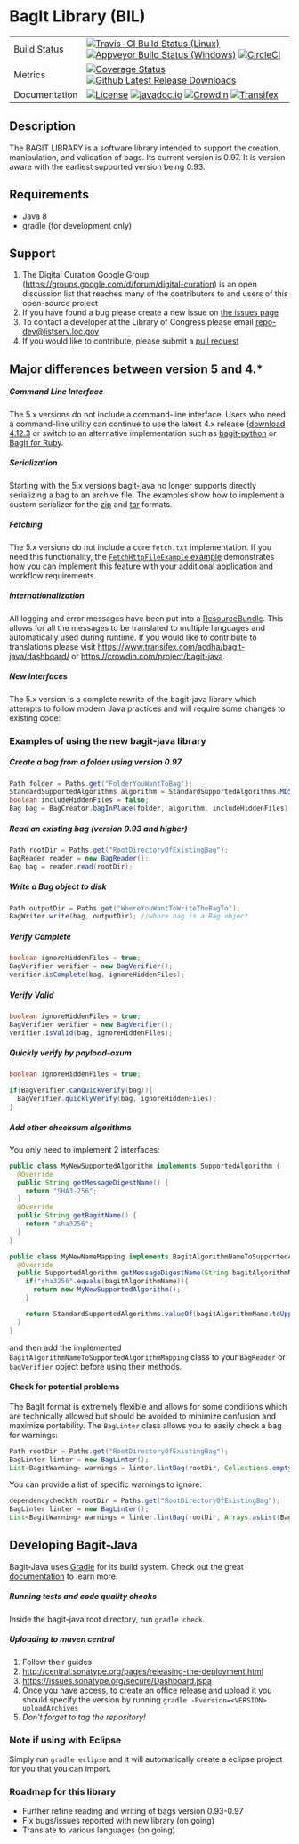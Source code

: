 # BagIt Library (BIL)
|            |                                                    |
|------------|----------------------------------------------------|
|Build Status| [![Travis-CI Build Status (Linux)](https://img.shields.io/travis/LibraryOfCongress/bagit-java/master.svg?label=TravisCi&maxAge=600)](https://travis-ci.org/LibraryOfCongress/bagit-java) [![Appveyor Build Status (Windows)](https://img.shields.io/appveyor/ci/johnscancella/bagit-java/master.svg?label=Appveyor%20(Windows)&maxAge=600)](https://ci.appveyor.com/project/johnscancella/bagit-java) [![CircleCI](https://img.shields.io/circleci/project/github/LibraryOfCongress/bagit-java/master.svg?label=CircleCi&maxAge=600)](https://circleci.com/gh/LibraryOfCongress/bagit-java)|
| Metrics|[![Coverage Status](https://coveralls.io/repos/github/LibraryOfCongress/bagit-java/badge.svg?branch=master)](https://coveralls.io/github/LibraryOfCongress/bagit-java?branch=master) [![Github Latest Release Downloads](https://img.shields.io/github/downloads/LibraryOfCongress/bagit-java/latest/total.svg?maxAge=600)]()|
|Documentation| [![License](https://img.shields.io/badge/License-Public--Domain-blue.svg?maxAge=31556926)](https://github.com/LibraryOfCongress/bagit-java/blob/master/LICENSE.txt) [![javadoc.io](https://img.shields.io/badge/javadoc.io-latest-blue.svg?maxAge=31556926)](http://www.javadoc.io/doc/gov.loc/bagit) [![Crowdin](https://img.shields.io/badge/Translation-Crowdin-ff69b4.svg?maxAge=600)](https://crowdin.com/project/bagit-java) [![Transifex](https://img.shields.io/badge/Translation-Transifex-ff69b4.svg?maxAge=600)](https://www.transifex.com/acdha/bagit-java/dashboard/)|

[//]: # (https://img.shields.io/versioneye/d/java/gov.loc:bagit.svg once it is deployed to maven-central)
[//]: # (see https://github.com/jirutka/maven-badges once you have deployed past 5.0-BETA on maven central so that it will automatically update)
[//]: # (see https://github.com/moznion/javadocio-badges for automatic javadoc)

## Description
The BAGIT LIBRARY is a software library intended to support the creation,
manipulation, and validation of bags. Its current version is 0.97. It is version aware with the earliest
supported version being 0.93.

## Requirements
* Java 8
* gradle (for development only)

## Support
1. The Digital Curation Google Group (https://groups.google.com/d/forum/digital-curation) is an open discussion list that reaches many of the contributors to and users of this open-source project
2. If you have found a bug please create a new issue on [the issues page](https://github.com/LibraryOfCongress/bagit-java/issues)
3. To contact a developer at the Library of Congress please email repo-dev@listserv.loc.gov
4. If you would like to contribute, please submit a [pull request](https://help.github.com/articles/creating-a-pull-request/)

## Major differences between version 5 and 4.*
##### Command Line Interface

The 5.x versions do not include a command-line interface.
Users who need a command-line utility can continue to use the latest 4.x release
([download 4.12.3](https://github.com/LibraryOfCongress/bagit-java/releases/download/v4.12.3/bagit-v4.12.3.zip)
or switch to an alternative implementation such as
[bagit-python](https://github.com/LibraryOfCongress/bagit-python) or
[BagIt for Ruby](https://github.com/tipr/bagit).

##### Serialization
Starting with the 5.x versions bagit-java no longer supports directly
serializing a bag to an archive file. The examples show how to implement a
custom serializer for the
[zip](https://github.com/LibraryOfCongress/bagit-java/blob/master/src/test/java/gov/loc/repository/bagit/examples/serialization/CreateZipBagExample.java)
and
[tar](https://github.com/LibraryOfCongress/bagit-java/blob/master/src/test/java/gov/loc/repository/bagit/examples/serialization/CreateTarBagExample.java)
formats.

##### Fetching
The 5.x versions do not include a core `fetch.txt` implementation. If you need
this functionality, the
[`FetchHttpFileExample` example](https://github.com/LibraryOfCongress/bagit-java/blob/master/src/test/java/gov/loc/repository/bagit/examples/fetching/FetchHttpFileExample.java)
demonstrates how you can implement this feature with your additional application
and workflow requirements.

##### Internationalization
All logging and error messages have been put into a [ResourceBundle](https://docs.oracle.com/javase/7/docs/api/java/util/ResourceBundle.html). 
This allows for all the messages to be translated to multiple languages and automatically used during runtime. 
If you would like to contribute to translations please visit https://www.transifex.com/acdha/bagit-java/dashboard/ or https://crowdin.com/project/bagit-java.

##### New Interfaces

The 5.x version is a complete rewrite of the bagit-java library which attempts
to follow modern Java practices and will require some changes to existing code:

### Examples of using the new bagit-java library

##### Create a bag from a folder using version 0.97
```java
Path folder = Paths.get("FolderYouWantToBag");
StandardSupportedAlgorithms algorithm = StandardSupportedAlgorithms.MD5;
boolean includeHiddenFiles = false;
Bag bag = BagCreator.bagInPlace(folder, algorithm, includeHiddenFiles);
```

##### Read an existing bag (version 0.93 and higher)
```java
Path rootDir = Paths.get("RootDirectoryOfExistingBag");
BagReader reader = new BagReader();
Bag bag = reader.read(rootDir);
```

##### Write a Bag object to disk
```java
Path outputDir = Paths.get("WhereYouWantToWriteTheBagTo");
BagWriter.write(bag, outputDir); //where bag is a Bag object
```

##### Verify Complete
```java
boolean ignoreHiddenFiles = true;
BagVerifier verifier = new BagVerifier();
verifier.isComplete(bag, ignoreHiddenFiles);
```

##### Verify Valid
```java
boolean ignoreHiddenFiles = true;
BagVerifier verifier = new BagVerifier();
verifier.isValid(bag, ignoreHiddenFiles);
```

##### Quickly verify by payload-oxum
```java
boolean ignoreHiddenFiles = true;

if(BagVerifier.canQuickVerify(bag)){
  BagVerifier.quicklyVerify(bag, ignoreHiddenFiles);
}
```

##### Add other checksum algorithms

You only need to implement 2 interfaces:

```java
public class MyNewSupportedAlgorithm implements SupportedAlgorithm {
  @Override
  public String getMessageDigestName() {
    return "SHA3-256";
  }
  @Override
  public String getBagitName() {
    return "sha3256";
  }
}

public class MyNewNameMapping implements BagitAlgorithmNameToSupportedAlgorithmMapping {
  @Override
  public SupportedAlgorithm getMessageDigestName(String bagitAlgorithmName) {
    if("sha3256".equals(bagitAlgorithmName)){
      return new MyNewSupportedAlgorithm();
    }

    return StandardSupportedAlgorithms.valueOf(bagitAlgorithmName.toUpperCase());
  }
}
```

and then add the implemented `BagitAlgorithmNameToSupportedAlgorithmMapping`
class to your `BagReader` or `bagVerifier` object before using their methods.

#### Check for potential problems

The BagIt format is extremely flexible and allows for some conditions which are
technically allowed but should be avoided to minimize confusion and maximize
portability. The `BagLinter` class allows you to easily check a bag for
warnings:

```java
Path rootDir = Paths.get("RootDirectoryOfExistingBag");
BagLinter linter = new BagLinter();
List<BagitWarning> warnings = linter.lintBag(rootDir, Collections.emptyList());
```

You can provide a list of specific warnings to ignore:

```java
dependencycheckth rootDir = Paths.get("RootDirectoryOfExistingBag");
BagLinter linter = new BagLinter();
List<BagitWarning> warnings = linter.lintBag(rootDir, Arrays.asList(BagitWarning.OLD_BAGIT_VERSION);
```

## Developing Bagit-Java
Bagit-Java uses [Gradle](https://gradle.org/) for its build system. Check out the great [documentation](https://docs.gradle.org/current/userguide/userguide_single.html) to learn more.
##### Running tests and code quality checks
Inside the bagit-java root directory, run `gradle check`.
##### Uploading to maven central
1. Follow their guides
  1. http://central.sonatype.org/pages/releasing-the-deployment.html
  2. https://issues.sonatype.org/secure/Dashboard.jspa
2. Once you have access, to create an office release and upload it you should specify the version by running `gradle -Pversion=<VERSION> uploadArchives`
  1. *Don't forget to tag the repository!*

### Note if using with Eclipse
Simply run `gradle eclipse` and it will automatically create a eclipse project for you that you can import.

### Roadmap for this library
* Further refine reading and writing of bags version 0.93-0.97
* Fix bugs/issues reported with new library (on going)
* Translate to various languages (on going)
